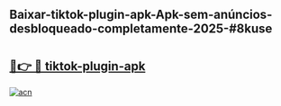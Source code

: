 ## Baixar-tiktok-plugin-apk-Apk-sem-anúncios-desbloqueado-completamente-2025-#8kuse

# <h2><a href="https://ainizakaria.my?title=tiktok-plugin-apk&ref=22M">🔗👉 🔴 tiktok-plugin-apk</a></h2>

[![acn](https://github.com/user-attachments/assets/0f9c940e-d8b0-45ae-aac7-cd30a18b3e1c)](https://ainizakaria.my?title=tiktok-plugin-apk&ref=22M)

